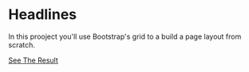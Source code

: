 # Headlines



In this prooject you'll use Bootstrap's grid to a build a page layout from scratch.





[See The Result](https://denishromenko.gitbooks.io/codeacademy_doc/content/html_css_projects/headlines.html)


